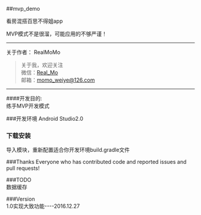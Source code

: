 ##mvp_demo

看房混搭百思不得姐app

MVP模式不是很溜，可能应用的不够严谨！

---
关于作者：
RealMoMo
> 关于我，欢迎关注  
   微信：[Real_Mo]()  
   邮箱：momo_weiye@126.com
-------------
####开发目的: 
<br>练手MVP开发模式</br>


###开发环境
Android Studio2.0


### 下载安装
导入模块，重新配置适合你开发环境build.gradle文件



###Thanks
Everyone who has contributed code and reported issues and pull requests!



###TODO
<br>数据缓存</br>


###Version
<br>1.0实现大致功能----2016.12.27</br>

